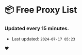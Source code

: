 # :package: Free Proxy List
### Updated every 15 minutes.

- Last updated: `2024-07-17 05:23`

:heart:
